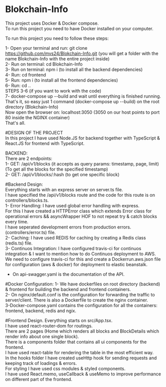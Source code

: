 # Blokchain-Info 
This project uses Docker & Docker compose. <br />
To run this project you need to have Docker installed on your computer. <br />

To run this project you need to follow these steps: <br />

1- Open your terminal and run: git clone https://github.com/mvs24/Blokchain-Info.git (you will get a folder with the name Blokchain-Info with the entire project inside) <br />
2- Run on terminal: cd Blokchain-Info <br />
3- Run on terminal: npm i (to install all the backend dependencies) <br />
4- Run: cd frontend <br />
5- Run: npm i (to install all the frontend dependencies) <br />
6- Run: cd .. <br />
STEPS 3-6 (if you want to work with the code) <br />
7- docker-compose up --build and wait until everything is finished running. <br />
That's it, so easy just 1 command (docker-compose up --build) on the root directory (Blokchain-Info) <br />
Now open the browser on: localhost:3050 (3050 on our host points to port 80 inside the NGINX container) <br />
That's all. <br />

#DESIGN OF THE PROJECT <br />
In this project I have used Node.JS for backend together with TypeScript & React.JS for frontend with TypeScript.<br />

BACKEND: <br />
There are 2 endpoints: <br />
1- GET: /api/v1/blocks (it accepts as query params: timestamp, page, limit) (To get all the blocks for the specified timestamp)<br />
2- GET: /api/v1/blocks/:hash (to get one specific block)<br />

#Backend Design:<br />
Everything starts with an express server on server.ts file.<br />
I have specified the /api/v1/blocks route and the code for this route is on controllers/blocks.ts.<br />
1- Error Handling: I have used global error handling with express.<br />
For this I have created a HTTPError class which extends Error class for operational errors && asyncWrapper HOF to not repeat try & catch blocks every time.<br />
I have seperated development errors from production errors. (controllers/error.ts) file.<br />
2- Caching: I have used REDIS for caching by creating a Redis class (redis.ts) file.<br />
3- Continuos Integration: I have configured travis-ci for continuos integration & I want to mention how to do Continuos deployment to AWS.<br />
We need to configure travis-ci for this and create a Dockerrun.aws.json file for configuration (aws & docker) for deployment to elastic beanstalk.<br />
* On api-swagger.yaml is the documentation of the API.<br />

#Docker Configuration:
1- We have dockerfiles on root directory (backend) & frontend for building the backend and frontend containers.<br />
2- On nginx/default.conf is the configuration for forwarding the traffic to server/client. There is also a Dockerfile to create the nginx container.<br />
3-Docker-compose.yaml contains the configuration for all the containers: frontend, backend, redis and ngix.<br />

#Frontend Design.
Everything starts on src/App.tsx.<br />
I have used react-router-dom for routings.<br />
There are 2 pages (Home which renders all blocks and BlockDetails which render info about one single block).<br />
There is a components folder that contains all ui components for the frontend.<br />
I have used react-table for rendering the table in the most efficient way.<br />
In the hooks folder I have created useHttp hook for sending requests and keeping track of loadings & errors.<br />
For styling I have used css modules & styled components.<br />
I have used React.memo, useCallback & useMemo to improve performance on different part of the frontend.
